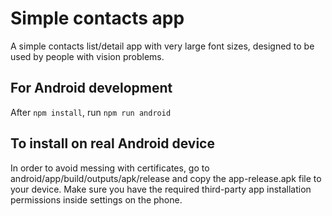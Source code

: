 # Simple contacts app

A simple contacts list/detail app with very large font sizes, designed to be used by people with vision problems.

## For Android development

After `npm install`, run `npm run android`

## To install on real Android device

In order to avoid messing with certificates, go to android/app/build/outputs/apk/release and copy the app-release.apk file to your device. Make sure you have the required third-party app installation permissions inside settings on the phone.
